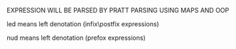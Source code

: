 EXPRESSION WILL BE PARSED BY PRATT PARSING USING MAPS AND OOP

led means left denotation (infix\postfix expressions)

nud means left denotation (prefox expressions)